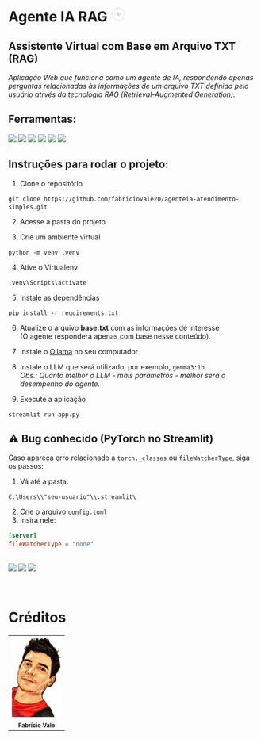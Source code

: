 # Agente IA RAG <img src="./images/profile.png" width="30px;" alt="Foto do Fabrício Vale"/><br>

## **Assistente Virtual com Base em Arquivo TXT (RAG)**
*Aplicação Web que funciona como um agente de IA, respondendo apenas perguntas relacionadas às informações de um arquivo TXT definido pelo usuário atrvés da tecnologia RAG (Retrieval-Augmented Generation).*

## Ferramentas:
<div style="display: inline_block">
  <img src="https://img.shields.io/badge/Python-14354C?style=for-the-badge&logo=python&logoColor=white" />
  <img src="https://img.shields.io/badge/Streamlit-FF4B4B?style=for-the-badge&logo=streamlit&logoColor=white" />
  <img src="https://img.shields.io/badge/OpenAI-412991?style=for-the-badge&logo=openai&logoColor=white" />
  <img src="https://img.shields.io/badge/-HuggingFace-FDEE21?style=for-the-badge&logo=HuggingFace&logoColor=black" />
  <img src="https://img.shields.io/badge/langchain-1C3C3C?style=for-the-badge&logo=langchain&logoColor=white" />
  <img src="https://img.shields.io/badge/PyTorch-EE4C2C?style=for-the-badge&logo=pytorch&logoColor=white" />
</div>

## Instruções para rodar o projeto:
1. Clone o repositório
```
git clone https://github.com/fabriciovale20/agenteia-atendimento-simples.git
```

2. Acesse a pasta do projeto

3. Crie um ambiente virtual
```
python -m venv .venv
```

4. Ative o Virtualenv
```
.venv\Scripts\activate
```

5. Instale as dependências
```
pip install -r requirements.txt
```

6. Atualize o arquivo **base.txt** com as informações de interesse  
(O agente responderá apenas com base nesse conteúdo).

7. Instale o [Ollama](https://ollama.com/download/linux) no seu computador

8. Instale o LLM que será utilizado, por exemplo, `gemma3:1b`.<br>
*Obs.: Quanto melhor o LLM - mais parâmetros - melhor será o desempenho do agente.*

9. Execute a aplicação
```
streamlit run app.py
```

## ⚠️ Bug conhecido (PyTorch no Streamlit)
Caso apareça erro relacionado a `torch._classes` ou `fileWatcherType`, siga os passos:

1. Vá até a pasta:
```
C:\Users\\"seu-usuario"\\.streamlit\
```

2. Crie o arquivo `config.toml`
3. Insira nele:
```toml
[server]
fileWatcherType = "none"
```

<br>
<div style="display: inline_block">
<a href="https://portfolio-fabriciovale.vercel.app" target="_blank">
  <img src="https://img.shields.io/badge/-Portf%C3%B3lio-brown?style=for-the-badge&logo=true" target="_blank">
</a>
<a href="https://www.linkedin.com/in/fabrício-vale-6713b998/" target="_blank">
  <img src="https://img.shields.io/badge/-LinkedIn-%230077B5?style=for-the-badge&logo=linkedin&logoColor=white" target="_blank">
</a>
<a href="https://github.com/fabriciovale20" target="_blank">
  <img src="https://img.shields.io/badge/GitHub-100000?style=for-the-badge&logo=github&logoColor=white" target="_blank">
</a>
</div>
<br>
<br>

# Créditos
<table>
  <tr>
    <td align="center">
      <a href="https://github.com/fabriciovale20">
        <img src="./images/photo-profile.png" width="100px;" alt="Foto do Fabrício Vale"/><br>
        <sub>
          <b>Fabrício Vale</b>
        </sub>
      </a>
    </td>
  </tr>
</table>